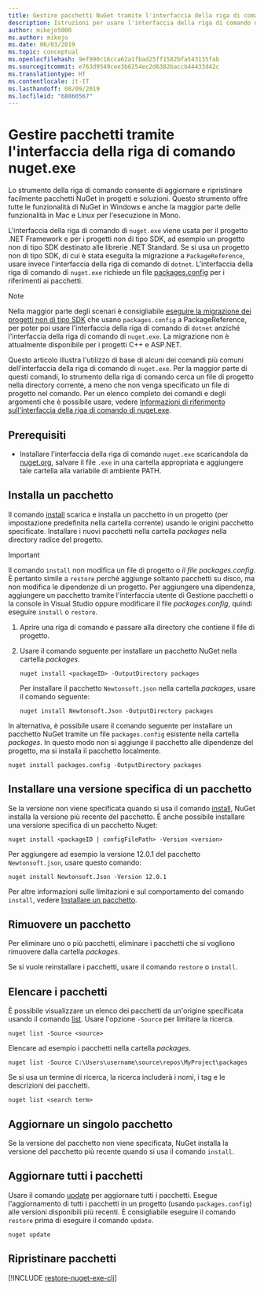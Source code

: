 ```yaml
---
title: Gestire pacchetti NuGet tramite l'interfaccia della riga di comando di nuget.exe
description: Istruzioni per usare l'interfaccia della riga di comando di nuget.exe insieme a pacchetti NuGet.
author: mikejo5000
ms.author: mikejo
ms.date: 06/03/2019
ms.topic: conceptual
ms.openlocfilehash: 9ef990c16cca62a1fbad25ff1582bfa543135fab
ms.sourcegitcommit: e763d9549cee3b6254ec2d6382baccb44433d42c
ms.translationtype: HT
ms.contentlocale: it-IT
ms.lasthandoff: 08/09/2019
ms.locfileid: "68860567"
---
```

# <a name="manage-packages-using-the-nugetexe-cli"></a>Gestire pacchetti tramite l'interfaccia della riga di comando nuget.exe

Lo strumento della riga di comando consente di aggiornare e ripristinare facilmente pacchetti NuGet in progetti e soluzioni. Questo strumento offre tutte le funzionalità di NuGet in Windows e anche la maggior parte delle funzionalità in Mac e Linux per l'esecuzione in Mono.

L'interfaccia della riga di comando di `nuget.exe` viene usata per il progetto .NET Framework e per i progetti non di tipo SDK, ad esempio un progetto non di tipo SDK destinato alle librerie .NET Standard. Se si usa un progetto non di tipo SDK, di cui è stata eseguita la migrazione a `PackageReference`, usare invece l'interfaccia della riga di comando di `dotnet`. L'interfaccia della riga di comando di `nuget.exe` richiede un file [packages.config](../reference/packages-config.md) per i riferimenti ai pacchetti.

> [!NOTE]
> Nella maggior parte degli scenari è consigliabile [eseguire la migrazione dei progetti non di tipo SDK](../reference/migrate-packages-config-to-package-reference.md) che usano `packages.config` a PackageReference, per poter poi usare l'interfaccia della riga di comando di `dotnet` anziché l'interfaccia della riga di comando di `nuget.exe`. La migrazione non è attualmente disponibile per i progetti C++ e ASP.NET.

Questo articolo illustra l'utilizzo di base di alcuni dei comandi più comuni dell'interfaccia della riga di comando di `nuget.exe`. Per la maggior parte di questi comandi, lo strumento della riga di comando cerca un file di progetto nella directory corrente, a meno che non venga specificato un file di progetto nel comando. Per un elenco completo dei comandi e degli argomenti che è possibile usare, vedere [Informazioni di riferimento sull'interfaccia della riga di comando di nuget.exe](../reference/nuget-exe-cli-reference.md).

## <a name="prerequisites"></a>Prerequisiti

- Installare l'interfaccia della riga di comando `nuget.exe` scaricandola da [nuget.org](https://dist.nuget.org/win-x86-commandline/latest/nuget.exe), salvare il file `.exe` in una cartella appropriata e aggiungere tale cartella alla variabile di ambiente PATH.

## <a name="install-a-package"></a>Installa un pacchetto

Il comando [install](../reference/cli-reference/cli-ref-install.md) scarica e installa un pacchetto in un progetto (per impostazione predefinita nella cartella corrente) usando le origini pacchetto specificate. Installare i nuovi pacchetti nella cartella *packages* nella directory radice del progetto.

> [!IMPORTANT]
> Il comando `install` non modifica un file di progetto o *il file packages.config*. È pertanto simile a `restore` perché aggiunge soltanto pacchetti su disco, ma non modifica le dipendenze di un progetto. Per aggiungere una dipendenza, aggiungere un pacchetto tramite l'interfaccia utente di Gestione pacchetti o la console in Visual Studio oppure modificare il file *packages.config*, quindi eseguire `install` o `restore`.

1. Aprire una riga di comando e passare alla directory che contiene il file di progetto.

2. Usare il comando seguente per installare un pacchetto NuGet nella cartella *packages*.

    ```cli
    nuget install <packageID> -OutputDirectory packages
    ```

    Per installare il pacchetto `Newtonsoft.json` nella cartella *packages*, usare il comando seguente:

    ```cli
    nuget install Newtonsoft.Json -OutputDirectory packages
    ```

In alternativa, è possibile usare il comando seguente per installare un pacchetto NuGet tramite un file `packages.config` esistente nella cartella *packages*. In questo modo non si aggiunge il pacchetto alle dipendenze del progetto, ma si installa il pacchetto localmente.

```cli
nuget install packages.config -OutputDirectory packages
```

## <a name="install-a-specific-version-of-a-package"></a>Installare una versione specifica di un pacchetto

Se la versione non viene specificata quando si usa il comando [install](../reference/cli-reference/cli-ref-install.md), NuGet installa la versione più recente del pacchetto. È anche possibile installare una versione specifica di un pacchetto Nuget:

```cli
nuget install <packageID | configFilePath> -Version <version>
```

Per aggiungere ad esempio la versione 12.0.1 del pacchetto `Newtonsoft.json`, usare questo comando:

```cli
nuget install Newtonsoft.Json -Version 12.0.1
```

Per altre informazioni sulle limitazioni e sul comportamento del comando `install`, vedere [Installare un pacchetto](#install-a-package).

## <a name="remove-a-package"></a>Rimuovere un pacchetto

Per eliminare uno o più pacchetti, eliminare i pacchetti che si vogliono rimuovere dalla cartella *packages*.

Se si vuole reinstallare i pacchetti, usare il comando `restore` o `install`.

## <a name="list-packages"></a>Elencare i pacchetti

È possibile visualizzare un elenco dei pacchetti da un'origine specificata usando il comando [list](../reference/cli-reference/cli-ref-list.md). Usare l'opzione `-Source` per limitare la ricerca.

```cli
nuget list -Source <source>
```

Elencare ad esempio i pacchetti nella cartella *packages*.

```cli
nuget list -Source C:\Users\username\source\repos\MyProject\packages
```

Se si usa un termine di ricerca, la ricerca includerà i nomi, i tag e le descrizioni dei pacchetti.

```cli
nuget list <search term>
```

## <a name="update-an-individual-package"></a>Aggiornare un singolo pacchetto

Se la versione del pacchetto non viene specificata, NuGet installa la versione del pacchetto più recente quando si usa il comando `install`.

## <a name="update-all-packages"></a>Aggiornare tutti i pacchetti

Usare il comando [update](../reference/cli-reference/cli-ref-update.md) per aggiornare tutti i pacchetti. Esegue l'aggiornamento di tutti i pacchetti in un progetto (usando `packages.config`) alle versioni disponibili più recenti. È consigliabile eseguire il comando `restore` prima di eseguire il comando `update`.

```cli
nuget update
```

## <a name="restore-packages"></a>Ripristinare pacchetti

[!INCLUDE [restore-nuget-exe-cli](includes/restore-nuget-exe-cli.md)]